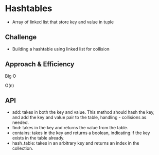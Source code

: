 # Hashtables
- Array of linked list that store key and value in tuple

## Challenge

- Building a hashtable using linked list for collision

## Approach & Efficiency
Big O

O(n)

## API
- add: takes in both the key and value. This method should hash the key, and add the key and value pair to the table, handling - collisions as needed.
- find: takes in the key and returns the value from the table.
- contains: takes in the key and returns a boolean, indicating if the key exists in the table already.
- hash_table: takes in an arbitrary key and returns an index in the collection.